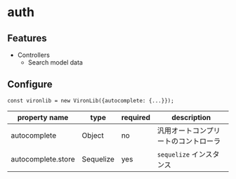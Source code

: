 # auth

## Features

- Controllers
  - Search model data


## Configure

```
const vironlib = new VironLib({autocomplete: {...}});
```

| property name | type | required | description |
| ------------- | ---- | -------- | ----------- |
| autocomplete | Object | no | 汎用オートコンプリートのコントローラ |
| autocomplete.store | Sequelize | yes | `sequelize` インスタンス |
